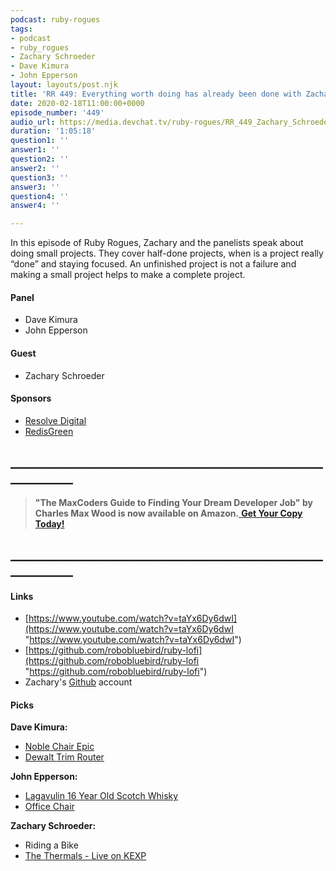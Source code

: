 ```yaml
---
podcast: ruby-rogues
tags:
- podcast
- ruby_rogues
- Zachary Schroeder
- Dave Kimura
- John Epperson
layout: layouts/post.njk
title: 'RR 449: Everything worth doing has already been done with Zachary Schroeder'
date: 2020-02-18T11:00:00+0000
episode_number: '449'
audio_url: https://media.devchat.tv/ruby-rogues/RR_449_Zachary_Schroeder.mp3
duration: '1:05:18'
question1: ''
answer1: ''
question2: ''
answer2: ''
question3: ''
answer3: ''
question4: ''
answer4: ''

---
```

In this episode of Ruby Rogues, Zachary and the panelists speak about doing small projects. They cover half-done projects, when is a project really “done” and staying focused. An unfinished project is not a failure and making a small project helps to make a complete project.

#### **Panel**

* Dave Kimura
* John Epperson

#### **Guest**

* Zachary Schroeder

#### **Sponsors**

* [Resolve Digital](https://resolve.digital/?utm_source=rubyrogues&utm_medium=podcast&utm_campaign=rubyrogues&utm_term=sponsored-ads-ruby&utm_content=20200212-sponsor-pod-rr)
* [RedisGreen](https://redisgreen.net/?utm_source=rubyrogues&utm_medium=podcast&utm_campaign=rubyrogues)

## **____________________________________________________________**

> **"The MaxCoders Guide to Finding Your Dream Developer Job" by Charles Max Wood is now available on Amazon.**[ **Get Your Copy Today!**](https://www.amazon.com/gp/product/B081MBL5C9/ref=as_li_ss_tl?ie=UTF8&linkCode=sl1&tag=devchattv-20&linkId=9d61363241636e2546ef46abba198746&language=en_US)

## **____________________________________________________________**

#### **Links**

* [https://www.youtube.com/watch?v=taYx6Dy6dwI](https://www.youtube.com/watch?v=taYx6Dy6dwI "https://www.youtube.com/watch?v=taYx6Dy6dwI")
* [https://github.com/robobluebird/ruby-lofi](https://github.com/robobluebird/ruby-lofi "https://github.com/robobluebird/ruby-lofi")
* Zachary's [Github](https://github.com/robobluebird/) account

#### **Picks**

**Dave Kimura:**

* [Noble Chair Epic](https://www.noblechairs.com/epic-series/gaming-chair-pu-leather?attribute%5Bcolor%5D=White%20/%20Black "Noble Chair Epic")
* [Dewalt Trim Router](https://www.dewalt.com/products/power-tools/routers-planers-and-joiners/routers/20v-max-xr-brushless-cordless-compact-router/dcw600b)

**John Epperson:**

* [Lagavulin 16 Year Old Scotch Whisky](https://www.thewhiskyexchange.com/p/3121/lagavulin-16-year-old)
* [Office Chair](https://www.amazon.com/gp/product/B07LD6X723/)

**Zachary Schroeder:**

* Riding a Bike
* [The Thermals - Live on KEXP](https://www.youtube.com/watch?v=ofmDFkcwXxA)
